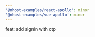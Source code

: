 ```yaml
---
'@nhost-examples/react-apollo': minor
'@nhost-examples/vue-apollo': minor
---
```


feat: add signin with otp

